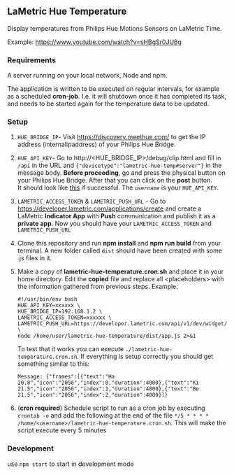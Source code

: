 ## LaMetric Hue Temperature

Display temperatures from Philips Hue Motions Sensors on LaMetric Time. 

Example: https://www.youtube.com/watch?v=sHBgSr0JU6g

### Requirements
A server running on your local network, Node and npm.

The application is written to be executed on regular intervals, for example as a scheduled **cron-job**.
I.e. it will shutdown once it has completed its task, and needs to be started again for the temperature data to be updated.

### Setup

1. `HUE_BRIDGE_IP`- Visit https://discovery.meethue.com/ to get the IP address (internalipaddress) of your Philips Hue Bridge.

1. `HUE_API_KEY`- Go to http://<HUE_BRIDGE_IP>/debug/clip.html and fill in `/api` in the URL 
    and `{"devicetype":"lametric-hue-temp#server"}` in the message body. **Before proceeding**,
    go and press the physical button on your Philips Hue Bridge. After that you can click on the **post** button.  
    It should look like [this](https://www.developers.meethue.com/sites/default/files/SuccessResponse.png) if successful. 
    The `username` is your `HUE_API_KEY`.

1. `LAMETRIC_ACCESS_TOKEN` & `LAMETRIC_PUSH_URL` - Go to https://developer.lametric.com/applications/create and create a 
    LaMetric **Indicator App** with **Push** communication and publish it as a **private app**. 
    Now you should have your `LAMETRIC_ACCESS_TOKEN` and `LAMETRIC_PUSH_URL`

1. Clone this repository and run **npm install** and **npm run build** from your terminal. 
    A new folder called `dist` should have been created with some .js files in it.

1. Make a copy of **lametric-hue-temperature.cron.sh** and place it in your home directory. 
    Edit the **copied** file and replace all \<placeholders\> with the information gathered from previous steps.
    Example:
    ```
    #!/usr/bin/env bash
    HUE_API_KEY=xxxxxx \
    HUE_BRIDGE_IP=192.168.1.2 \
    LAMETRIC_ACCESS_TOKEN=xxxxxx \
    LAMETRIC_PUSH_URL=https://developer.lametric.com/api/v1/dev/widget/update/com.lametric.xxxxxx \
    node /home/user/lametric-hue-temperature/dist/app.js 2>&1
    ```
    To test that it works you can execute `./lametric-hue-temperature.cron.sh`. If everything is setup correctly you should
    get something similar to this:
    ```
    Message: {"frames":[{"text":"Ha 20.8","icon":"2056","index":0,"duration":4000},{"text":"Ki 21.5","icon":"2056","index":1,"duration":4000},{"text":"Be 21.5","icon":"2056","index":2,"duration":4000}]}
    ```
1. (**cron required**) Schedule script to run as a cron job by executing `crontab -e` and add the following 
at the end of the file ```*/5 * * * * /home/<username>/lametric-hue-temperature.cron.sh```. This will make the script execute every 5 minutes

### Development

use `npm start` to start in development mode
